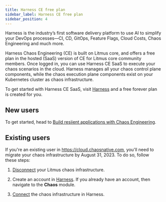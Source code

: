 ```yaml
---
title: Harness CE free plan
sidebar_label: Harness CE free plan
sidebar_position: 4
---
```


Harness is the industry’s first software delivery platform to use AI to simplify your DevOps processes—CI, CD, GitOps, Feature Flags, Cloud Costs, Chaos Engineering and much more. 

Harness Chaos Engineering (CE) is built on Litmus core, and offers a free plan in the hosted (SaaS) version of CE for Litmus core community members. Once logged in, you can use Harness CE SaaS to execute your chaos scenarios in the cloud. Harness manages all your chaos control plane components, while the chaos execution plane components exist on your Kubernetes cluster as chaos infrastructure.

To get started with Harness CE SaaS, visit [Harness](https://app.harness.io/) and a free forever plan is created for you. 

## New users 

To get started, head to [Build resiient applications with Chaos Engineering](/docs/chaos-engineering/get-started/introduction-to-chaos-module).

## Existing users

If you're an existing user in https://cloud.chaosnative.com, you'll need to migrate your chaos infrastructure by August 31, 2023. To do so, follow these steps:

1. [Disconnect](https://docs.litmuschaos.io/docs/user-guides/uninstall-litmus) your Litmus chaos infrastructure.

1. Create an account in [Harness](https://app.harness.io/). If you already have an account, then navigate to the **Chaos** module.

1. [Connect](/docs/chaos-engineering/configure-chaos-experiments/chaos-infrastructure/connect-chaos-infrastructures) the chaos infrastructure in Harness.


